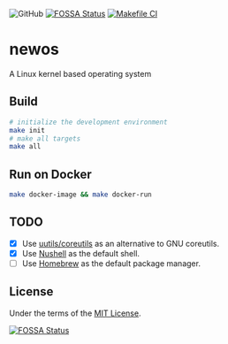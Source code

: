 ![GitHub](https://img.shields.io/github/license/leizongmin/newos)
[![FOSSA Status](https://app.fossa.com/api/projects/git%2Bgithub.com%2Fleizongmin%2Fnewos.svg?type=shield)](https://app.fossa.com/projects/git%2Bgithub.com%2Fleizongmin%2Fnewos?ref=badge_shield)
[![Makefile CI](https://github.com/leizongmin/newos/actions/workflows/makefile.yml/badge.svg)](https://github.com/leizongmin/newos/actions/workflows/makefile.yml)

# newos
A Linux kernel based operating system

## Build

```bash
# initialize the development environment
make init
# make all targets
make all
```

## Run on Docker

```bash
make docker-image && make docker-run
```

## TODO

- [x] Use [uutils/coreutils](https://github.com/uutils/coreutils) as an alternative to GNU coreutils.
- [x] Use [Nushell](https://www.nushell.sh/) as the default shell.
- [ ] Use [Homebrew](https://brew.sh/) as the default package manager.

## License

Under the terms of the [MIT License](LICENSE).


[![FOSSA Status](https://app.fossa.com/api/projects/git%2Bgithub.com%2Fleizongmin%2Fnewos.svg?type=large)](https://app.fossa.com/projects/git%2Bgithub.com%2Fleizongmin%2Fnewos?ref=badge_large)
